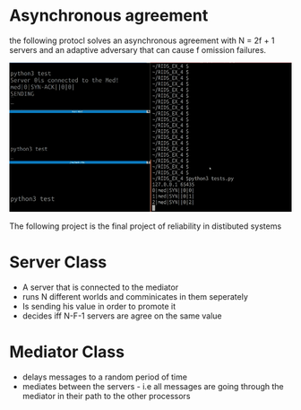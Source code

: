 #                Asynchronous agreement

the following protocl solves an asynchronous agreement with N = 2f + 1 
servers and an adaptive adversary that can cause f omission failures.

![](RIDS_PROJECT.gif)


The following project is the final project of reliability in distibuted systems

# Server Class

- A server that is connected to the mediator
- runs N different worlds and comminicates in them seperately
- Is sending his value in order to promote it
- decides iff N-F-1 servers are agree on the same value
# Mediator Class
- delays messages to a random period of time 
- mediates between the servers - i.e all messages are going through the mediator in their path to the other processors



